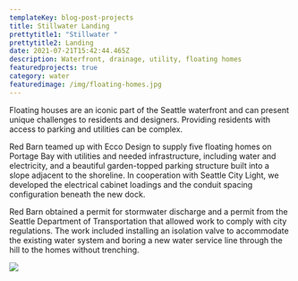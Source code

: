 ```yaml
---
templateKey: blog-post-projects
title: Stillwater Landing
prettytitle1: "Stillwater "
prettytitle2: Landing
date: 2021-07-21T15:42:44.465Z
description: Waterfront, drainage, utility, floating homes
featuredprojects: true
category: water
featuredimage: /img/floating-homes.jpg
---
```

Floating houses are an iconic part of the Seattle waterfront and can present unique challenges to residents and designers. Providing residents with access to parking and utilities can be complex.

Red Barn teamed up with Ecco Design to supply five floating homes on Portage Bay with utilities and needed infrastructure, including water and electricity, and a beautiful garden-topped parking structure built into a slope adjacent to the shoreline. In cooperation with Seattle City Light, we developed the electrical cabinet loadings and the conduit spacing configuration beneath the new dock.

Red Barn obtained a permit for stormwater discharge and a permit from the Seattle Department of Transportation that allowed work to comply with city regulations. The work included installing an isolation valve to accommodate the existing water system and boring a new water service line through the hill to the homes without trenching.

![](/img/floating-homes-2.jpg)